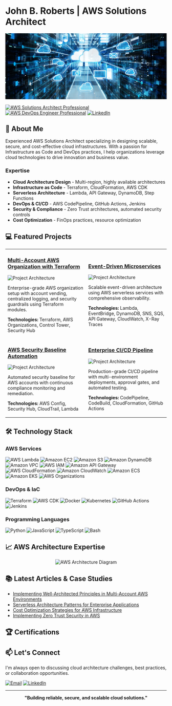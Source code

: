 # John B. Roberts | AWS Solutions Architect

<div align="center">
  <img src="./images/1621588333437.jfif" alt="AWS Solutions Architecture Banner" />
</div>

[![AWS Solutions Architect Professional](https://img.shields.io/badge/AWS-Solutions%20Architect%20Professional-FF9900?style=for-the-badge&logo=amazon-aws&logoColor=white)](https://aws.amazon.com/certification/certified-solutions-architect-professional/)
[![AWS DevOps Engineer Professional](https://img.shields.io/badge/AWS-DevOps%20Engineer%20Professional-FF9900?style=for-the-badge&logo=amazon-aws&logoColor=white)](https://aws.amazon.com/certification/certified-devops-engineer-professional/)
[![LinkedIn](https://img.shields.io/badge/LinkedIn-Connect-0A66C2?style=for-the-badge&logo=linkedin&logoColor=white)](https://linkedin.com/in/your-linkedin)

## 👋 About Me

Experienced AWS Solutions Architect specializing in designing scalable, secure, and cost-effective cloud infrastructures. With a passion for Infrastructure as Code and DevOps practices, I help organizations leverage cloud technologies to drive innovation and business value.

### Expertise
- **Cloud Architecture Design** - Multi-region, highly available architectures
- **Infrastructure as Code** - Terraform, CloudFormation, AWS CDK
- **Serverless Architecture** - Lambda, API Gateway, DynamoDB, Step Functions
- **DevOps & CI/CD** - AWS CodePipeline, GitHub Actions, Jenkins
- **Security & Compliance** - Zero Trust architectures, automated security controls
- **Cost Optimization** - FinOps practices, resource optimization

## 💻 Featured Projects

<table>
  <tr>
    <td width="50%">
      <h3><a href="https://github.com/your-username/terraform-multi-account-aws">Multi-Account AWS Organization with Terraform</a></h3>
      <img src="/api/placeholder/400/200" alt="Project Architecture" />
      <p>Enterprise-grade AWS organization setup with account vending, centralized logging, and security guardrails using Terraform modules.</p>
      <p><strong>Technologies:</strong> Terraform, AWS Organizations, Control Tower, Security Hub</p>
    </td>
    <td width="50%">
      <h3><a href="https://github.com/your-username/serverless-event-driven-architecture">Event-Driven Microservices</a></h3>
      <img src="/api/placeholder/400/200" alt="Project Architecture" />
      <p>Scalable event-driven architecture using AWS serverless services with comprehensive observability.</p>
      <p><strong>Technologies:</strong> Lambda, EventBridge, DynamoDB, SNS, SQS, API Gateway, CloudWatch, X-Ray Traces</p>
    </td>
  </tr>
  <tr>
    <td width="50%">
      <h3><a href="https://github.com/your-username/aws-secure-baseline">AWS Security Baseline Automation</a></h3>
      <img src="/api/placeholder/400/200" alt="Project Architecture" />
      <p>Automated security baseline for AWS accounts with continuous compliance monitoring and remediation.</p>
      <p><strong>Technologies:</strong> AWS Config, Security Hub, CloudTrail, Lambda</p>
    </td>
    <td width="50%">
      <h3><a href="https://github.com/your-username/aws-cicd-pipeline">Enterprise CI/CD Pipeline</a></h3>
      <img src="/api/placeholder/400/200" alt="Project Architecture" />
      <p>Production-grade CI/CD pipeline with multi-environment deployments, approval gates, and automated testing.</p>
      <p><strong>Technologies:</strong> CodePipeline, CodeBuild, CloudFormation, GitHub Actions</p>
    </td>
  </tr>
</table>

## 🛠️ Technology Stack

### AWS Services
![AWS Lambda](https://img.shields.io/badge/AWS-Lambda-FF9900?style=flat-square&logo=aws-lambda&logoColor=white)
![Amazon EC2](https://img.shields.io/badge/AWS-EC2-FF9900?style=flat-square&logo=amazon-ec2&logoColor=white)
![Amazon S3](https://img.shields.io/badge/AWS-S3-FF9900?style=flat-square&logo=amazon-s3&logoColor=white)
![Amazon DynamoDB](https://img.shields.io/badge/AWS-DynamoDB-FF9900?style=flat-square&logo=amazon-dynamodb&logoColor=white)
![Amazon VPC](https://img.shields.io/badge/AWS-VPC-FF9900?style=flat-square&logo=amazon-aws&logoColor=white)
![AWS IAM](https://img.shields.io/badge/AWS-IAM-FF9900?style=flat-square&logo=amazon-aws&logoColor=white)
![Amazon API Gateway](https://img.shields.io/badge/AWS-API%20Gateway-FF9900?style=flat-square&logo=amazon-api-gateway&logoColor=white)
![AWS CloudFormation](https://img.shields.io/badge/AWS-CloudFormation-FF9900?style=flat-square&logo=amazon-aws&logoColor=white)
![Amazon CloudWatch](https://img.shields.io/badge/AWS-CloudWatch-FF9900?style=flat-square&logo=amazon-cloudwatch&logoColor=white)
![Amazon ECS](https://img.shields.io/badge/AWS-ECS-FF9900?style=flat-square&logo=amazon-ecs&logoColor=white)
![Amazon EKS](https://img.shields.io/badge/AWS-EKS-FF9900?style=flat-square&logo=amazon-eks&logoColor=white)
![AWS Organizations](https://img.shields.io/badge/AWS-Organizations-FF9900?style=flat-square&logo=amazon-aws&logoColor=white)

### DevOps & IaC
![Terraform](https://img.shields.io/badge/Terraform-7B42BC?style=flat-square&logo=terraform&logoColor=white)
![AWS CDK](https://img.shields.io/badge/AWS-CDK-FF9900?style=flat-square&logo=amazon-aws&logoColor=white)
![Docker](https://img.shields.io/badge/Docker-2496ED?style=flat-square&logo=docker&logoColor=white)
![Kubernetes](https://img.shields.io/badge/Kubernetes-326CE5?style=flat-square&logo=kubernetes&logoColor=white)
![GitHub Actions](https://img.shields.io/badge/GitHub-Actions-2088FF?style=flat-square&logo=github-actions&logoColor=white)
![Jenkins](https://img.shields.io/badge/Jenkins-D24939?style=flat-square&logo=jenkins&logoColor=white)

### Programming Languages
![Python](https://img.shields.io/badge/Python-3776AB?style=flat-square&logo=python&logoColor=white)
![JavaScript](https://img.shields.io/badge/JavaScript-F7DF1E?style=flat-square&logo=javascript&logoColor=black)
![TypeScript](https://img.shields.io/badge/TypeScript-3178C6?style=flat-square&logo=typescript&logoColor=white)
![Bash](https://img.shields.io/badge/Bash-4EAA25?style=flat-square&logo=gnu-bash&logoColor=white)

## 📈 AWS Architecture Expertise

<div align="center">
  <img src="/api/placeholder/800/450" alt="AWS Architecture Diagram" />
</div>

## 📚 Latest Articles & Case Studies

- [Implementing Well-Architected Principles in Multi-Account AWS Environments](https://github.com/your-username/aws-well-architected-case-study)
- [Serverless Architecture Patterns for Enterprise Applications](https://github.com/your-username/serverless-patterns)
- [Cost Optimization Strategies for AWS Infrastructure](https://github.com/your-username/aws-cost-optimization)
- [Implementing Zero Trust Security in AWS](https://github.com/your-username/aws-zero-trust)

## 🏆 Certifications


## 📫 Let's Connect

I'm always open to discussing cloud architecture challenges, best practices, or collaboration opportunities.

[![Email](https://img.shields.io/badge/Email-Contact-EA4335?style=for-the-badge&logo=gmail&logoColor=white)](mailto:your.johnbroberts@gmail.com)
[![LinkedIn](https://img.shields.io/badge/LinkedIn-Connect-0A66C2?style=for-the-badge&logo=linkedin&logoColor=white)](https://linkedin.com/in/roberjo)


---

<div align="center">
  <p><strong>"Building reliable, secure, and scalable cloud solutions."</strong></p>
</div>